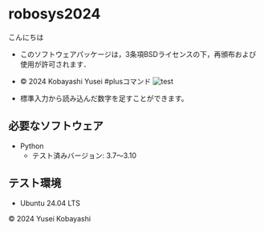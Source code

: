 # robosys2024
こんにちは
- このソフトウェアパッケージは，3条項BSDライセンスの下，再頒布および使用が許可されます．
- © 2024 Kobayashi Yusei
#plusコマンド
![test](https://github.com/KobayashiYusei/robosys2024/actions/workflows/test.yml/badge.svg)

- 標準入力から読み込んだ数字を足すことができます。



## 必要なソフトウェア
- Python
  - テスト済みバージョン: 3.7〜3.10

## テスト環境
- Ubuntu 24.04 LTS

© 2024 Yusei Kobayashi
